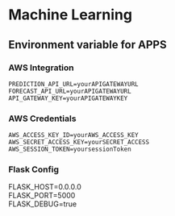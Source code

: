 # Machine Learning


## Environment variable for APPS
### AWS Integration
`PREDICTION_API_URL=yourAPIGATEWAYURL`<br/>
`FORECAST_API_URL=yourAPIGATEWAYURL`<br/>
`API_GATEWAY_KEY=yourAPIGATEWAYKEY`<br/>

### AWS Credentials
`AWS_ACCESS_KEY_ID=yourAWS_ACCESS_KEY`<br/>
`AWS_SECRET_ACCESS_KEY=yourSECRET_ACCESS`<br/>
`AWS_SESSION_TOKEN=yoursessionToken`<br/>

### Flask Config
FLASK_HOST=0.0.0.0<br/>
FLASK_PORT=5000<br/>
FLASK_DEBUG=true<br/>
